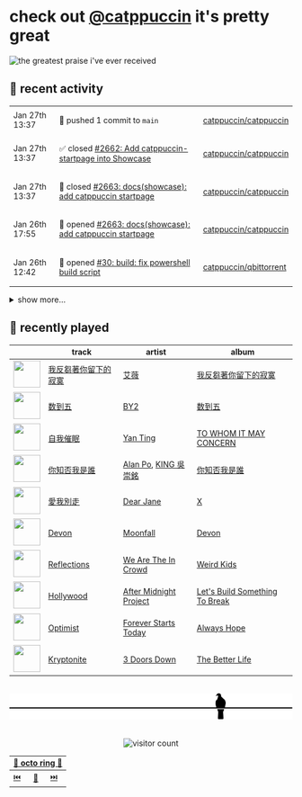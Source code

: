 # check out [@catppuccin](https://github.com/catppuccin) it's pretty great

![the greatest praise i've ever received](https://github.com/user-attachments/assets/ad888e4f-7a22-4eac-85a7-744eacd8eb46)

## 📅 recent activity

<!-- SCRIPT:REPLACE:GITHUB -->
<table>
<tbody>
<tr>
<td><span title='2025-01-27T13:37:28+00:00'>Jan 27th 13:37</span></td>
<td>

🚢 pushed 1 commit to `main`

</td>
<td>

[catppuccin/catppuccin](https://github.com/catppuccin/catppuccin)

</td>
</tr>
<tr>
<td><span title='2025-01-27T13:37:28+00:00'>Jan 27th 13:37</span></td>
<td>

✅ closed [#2662: Add catppuccin-startpage into Showcase](https://github.com/catppuccin/catppuccin/issues/2662)

</td>
<td>

[catppuccin/catppuccin](https://github.com/catppuccin/catppuccin)

</td>
</tr>
<tr>
<td><span title='2025-01-27T13:37:28+00:00'>Jan 27th 13:37</span></td>
<td>

🎉 closed [#2663: docs(showcase): add catppuccin startpage](https://github.com/catppuccin/catppuccin/pull/2663)

</td>
<td>

[catppuccin/catppuccin](https://github.com/catppuccin/catppuccin)

</td>
</tr>
<tr>
<td><span title='2025-01-26T17:55:31+00:00'>Jan 26th 17:55</span></td>
<td>

🚀 opened [#2663: docs(showcase): add catppuccin startpage](https://github.com/catppuccin/catppuccin/pull/2663)

</td>
<td>

[catppuccin/catppuccin](https://github.com/catppuccin/catppuccin)

</td>
</tr>
<tr>
<td><span title='2025-01-26T12:42:55+00:00'>Jan 26th 12:42</span></td>
<td>

🚀 opened [#30: build: fix powershell build script](https://github.com/catppuccin/qbittorrent/pull/30)

</td>
<td>

[catppuccin/qbittorrent](https://github.com/catppuccin/qbittorrent)

</td>
</tr>
</tbody>
</table>

<details>
<summary>show more...</summary>
<table>
<tbody>
<tr>
<td><span title='2025-01-26T12:21:59+00:00'>Jan 26th 12:21</span></td>
<td>

💬 commented on [#2661: Coffee flavor request](https://github.com/catppuccin/catppuccin/issues/2661)

</td>
<td>

[catppuccin/catppuccin](https://github.com/catppuccin/catppuccin)

</td>
</tr>
<tr>
<td><span title='2025-01-14T19:29:16+00:00'>Jan 14th 19:29</span></td>
<td>

🚢 pushed 1 commit to `main`

</td>
<td>

[catppuccin/helix](https://github.com/catppuccin/helix)

</td>
</tr>
<tr>
<td><span title='2025-01-14T19:29:15+00:00'>Jan 14th 19:29</span></td>
<td>

🎉 closed [#57: feat: add diagnostics.unnecessary entry](https://github.com/catppuccin/helix/pull/57)

</td>
<td>

[catppuccin/helix](https://github.com/catppuccin/helix)

</td>
</tr>
<tr>
<td><span title='2025-01-14T19:29:13+00:00'>Jan 14th 19:29</span></td>
<td>

💬 commented on [#57: feat: add diagnostics.unnecessary entry](https://github.com/catppuccin/helix/pull/57)

</td>
<td>

[catppuccin/helix](https://github.com/catppuccin/helix)

</td>
</tr>
<tr>
<td><span title='2025-01-14T19:26:55+00:00'>Jan 14th 19:26</span></td>
<td>

🚢 pushed 1 commit to `main`

</td>
<td>

[catppuccin/helix](https://github.com/catppuccin/helix)

</td>
</tr>
<tr>
<td><span title='2025-01-14T19:26:54+00:00'>Jan 14th 19:26</span></td>
<td>

🎉 closed [#58: fix: align markup syntax with vscode](https://github.com/catppuccin/helix/pull/58)

</td>
<td>

[catppuccin/helix](https://github.com/catppuccin/helix)

</td>
</tr>
<tr>
<td><span title='2025-01-14T19:26:46+00:00'>Jan 14th 19:26</span></td>
<td>

💬 commented on [#58: fix: align markup syntax with vscode](https://github.com/catppuccin/helix/pull/58)

</td>
<td>

[catppuccin/helix](https://github.com/catppuccin/helix)

</td>
</tr>
<tr>
<td><span title='2025-01-14T19:25:52+00:00'>Jan 14th 19:25</span></td>
<td>

🚢 pushed 2 commits to `fix/markup`

</td>
<td>

[uncenter/ctp-helix](https://github.com/uncenter/ctp-helix)

</td>
</tr>
<tr>
<td><span title='2025-01-14T19:20:09+00:00'>Jan 14th 19:20</span></td>
<td>

🚢 pushed 1 commit to `main`

</td>
<td>

[catppuccin/helix](https://github.com/catppuccin/helix)

</td>
</tr>
<tr>
<td><span title='2025-01-14T19:20:08+00:00'>Jan 14th 19:20</span></td>
<td>

🎉 closed [#62: fix: use `rosewater` for cursor in normal mode](https://github.com/catppuccin/helix/pull/62)

</td>
<td>

[catppuccin/helix](https://github.com/catppuccin/helix)

</td>
</tr>
<tr>
<td><span title='2025-01-14T19:20:05+00:00'>Jan 14th 19:20</span></td>
<td>

💬 commented on [#62: fix: use `rosewater` for cursor in normal mode](https://github.com/catppuccin/helix/pull/62)

</td>
<td>

[catppuccin/helix](https://github.com/catppuccin/helix)

</td>
</tr>
<tr>
<td><span title='2025-01-14T19:18:06+00:00'>Jan 14th 19:18</span></td>
<td>

🎉 closed [#2646: docs(showcase): add Tomatillo Timer](https://github.com/catppuccin/catppuccin/pull/2646)

</td>
<td>

[catppuccin/catppuccin](https://github.com/catppuccin/catppuccin)

</td>
</tr>
<tr>
<td><span title='2025-01-14T19:18:07+00:00'>Jan 14th 19:18</span></td>
<td>

🚢 pushed 1 commit to `main`

</td>
<td>

[catppuccin/catppuccin](https://github.com/catppuccin/catppuccin)

</td>
</tr>
<tr>
<td><span title='2025-01-14T19:18:03+00:00'>Jan 14th 19:18</span></td>
<td>

💬 commented on [#2646: docs(showcase): add Tomatillo Timer](https://github.com/catppuccin/catppuccin/pull/2646)

</td>
<td>

[catppuccin/catppuccin](https://github.com/catppuccin/catppuccin)

</td>
</tr>
<tr>
<td><span title='2025-01-07T17:25:20+00:00'>Jan 7th 17:25</span></td>
<td>

💬 commented on [#2588: Align palette colours to WCAG Level AA](https://github.com/catppuccin/catppuccin/issues/2588)

</td>
<td>

[catppuccin/catppuccin](https://github.com/catppuccin/catppuccin)

</td>
</tr>
</tbody>
</table>
</details>
<!-- SCRIPT:REPLACE:GITHUB -->

## 🎵 recently played

<!-- SCRIPT:REPLACE:SPOTIFY -->
| | track | artist | album |
| - | - | - | - |
| <img src="https://i.scdn.co/image/ab67616d00004851b1932a2df4075243d35eccde" width="48" height="48"> | [我反芻著你留下的寂寞](https://open.spotify.com/track/6ZNAqMNyEXmDLRfZkqRaOm) | [艾薇](https://open.spotify.com/artist/0RaC2hXyniYsju0mCSNz90) | [我反芻著你留下的寂寞](https://open.spotify.com/track/6ZNAqMNyEXmDLRfZkqRaOm) |
| <img src="https://i.scdn.co/image/ab67616d00004851b1f0b7156611a6a61867a7d7" width="48" height="48"> | [数到五](https://open.spotify.com/track/4OblvF5kprg3UJJQ2IitXz) | [BY2](https://open.spotify.com/artist/3DOs7Bsr9x4eJHqv6ViPvR) | [数到五](https://open.spotify.com/track/4OblvF5kprg3UJJQ2IitXz) |
| <img src="https://i.scdn.co/image/ab67616d00004851ace8f1da9f6bf138a27096ff" width="48" height="48"> | [自我催眠](https://open.spotify.com/track/6FrRttY1MGzTLmn2YGyFXG) | [Yan Ting](https://open.spotify.com/artist/1VSepPOw3REo0L6LFeii0Q) | [TO WHOM IT MAY CONCERN](https://open.spotify.com/track/6FrRttY1MGzTLmn2YGyFXG) |
| <img src="https://i.scdn.co/image/ab67616d00004851d98201a08ca137932cf2c171" width="48" height="48"> | [你知否我是誰](https://open.spotify.com/track/7i7Jvy39TV3gptdxFstMN9) | [Alan Po](https://open.spotify.com/artist/07KI4ayN7XEoAVkYdRq6FA), [KING 吳崇銘](https://open.spotify.com/artist/2znlSYU1ncZS9S3yTGx7Qo) | [你知否我是誰](https://open.spotify.com/track/7i7Jvy39TV3gptdxFstMN9) |
| <img src="https://i.scdn.co/image/ab67616d0000485148cd200114428032c6c9a912" width="48" height="48"> | [愛我別走](https://open.spotify.com/track/4mnIGdM0YM9Hq4jt3Ckq93) | [Dear Jane](https://open.spotify.com/artist/6V1SwiosQqf5XvmoTMCGa9) | [X](https://open.spotify.com/track/4mnIGdM0YM9Hq4jt3Ckq93) |
| <img src="https://i.scdn.co/image/ab67616d00004851740135a6c2649bb852998849" width="48" height="48"> | [Devon](https://open.spotify.com/track/2sk6w5yk8nOxDRqji98lDX) | [Moonfall](https://open.spotify.com/artist/19Y9Rm9cjO0BvcP6Yode9i) | [Devon](https://open.spotify.com/track/2sk6w5yk8nOxDRqji98lDX) |
| <img src="https://i.scdn.co/image/ab67616d000048518b07e15bb992f1bbda332eb1" width="48" height="48"> | [Reflections](https://open.spotify.com/track/5Hu8ghjoVoHK78uCCIiwwC) | [We Are The In Crowd](https://open.spotify.com/artist/1BSXtdFlVDUOS6g1T3tmME) | [Weird Kids](https://open.spotify.com/track/5Hu8ghjoVoHK78uCCIiwwC) |
| <img src="https://i.scdn.co/image/ab67616d0000485152b670b8f1f796fb52767e9f" width="48" height="48"> | [Hollywood](https://open.spotify.com/track/5ns4Dobpei2ze7NJvgigNT) | [After Midnight Project](https://open.spotify.com/artist/1CCtRpOlg6EL0HP9DdEtk4) | [Let's Build Something To Break](https://open.spotify.com/track/5ns4Dobpei2ze7NJvgigNT) |
| <img src="https://i.scdn.co/image/ab67616d000048519dae2e5472ef33e6e6bebbaa" width="48" height="48"> | [Optimist](https://open.spotify.com/track/464EUQ37LtYz11JIcuqBF8) | [Forever Starts Today](https://open.spotify.com/artist/4h9xSBN0ZAnoYegQ3PXasD) | [Always Hope](https://open.spotify.com/track/464EUQ37LtYz11JIcuqBF8) |
| <img src="https://i.scdn.co/image/ab67616d000048512868c4713a3912fd476b42f1" width="48" height="48"> | [Kryptonite](https://open.spotify.com/track/6ZOBP3NvffbU4SZcrnt1k6) | [3 Doors Down](https://open.spotify.com/artist/2RTUTCvo6onsAnheUk3aL9) | [The Better Life](https://open.spotify.com/track/6ZOBP3NvffbU4SZcrnt1k6) |

<!-- SCRIPT:REPLACE:SPOTIFY -->

<br>

<div align="center">

<picture>
    <source media="(prefers-color-scheme: light)" srcset="assets/pigeon-light.svg">
    <source media="(prefers-color-scheme: dark)" srcset="assets/pigeon-dark.svg">
    <img alt="pigeon sitting on a wire" src="assets/pigeon-light.svg">
</picture>

<br>
<br>

![visitor count](https://profile-counter.glitch.me/backwardspy/count.svg)

<table>
    <thead>
        <th colspan="3"><a href="https://octo-ring.com">🐙 octo ring 🐙</a></th>
    </thead>
    <tbody>
        <td><a href="https://octo-ring.com/p/backwardspy/prev">⏮️</a></td>
        <td><a href="https://octo-ring.com/p/backwardspy/random">🔀</a></td>
        <td><a href="https://octo-ring.com/p/backwardspy/next">⏭️</a></td>
    </tbody>
</table>

</div>
